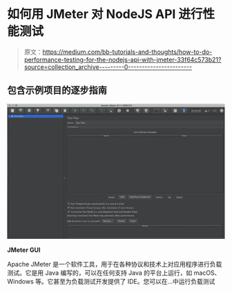 # 如何用 JMeter 对 NodeJS API 进行性能测试

> 原文：<https://medium.com/bb-tutorials-and-thoughts/how-to-do-performance-testing-for-the-nodejs-api-with-jmeter-33f64c573b21?source=collection_archive---------0----------------------->

## 包含示例项目的逐步指南

![](img/27e4394d1f0d823cb3f8cb3c285e2225.png)

**JMeter GUI**

Apache JMeter 是一个软件工具，用于在各种协议和技术上对应用程序进行负载测试。它是用 Java 编写的，可以在任何支持 Java 的平台上运行，如 macOS、Windows 等。它甚至为负载测试开发提供了 IDE。您可以在…中运行负载测试